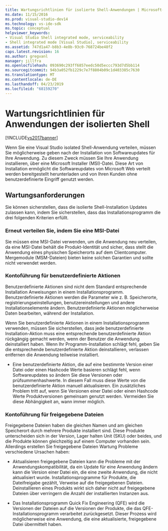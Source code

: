 ```yaml
---
title: Wartungsrichtlinien für isolierte Shell-Anwendungen | Microsoft-Dokumentation
ms.date: 11/15/2016
ms.prod: visual-studio-dev14
ms.technology: vs-ide-sdk
ms.topic: conceptual
helpviewer_keywords:
- Visual Studio Shell integrated mode, serviceability
- Shell integrated mode [Visual Studio], serviceability
ms.assetid: 747d1a47-b8b3-4e8b-93c0-768724be48f2
caps.latest.revision: 16
ms.author: gregvanl
manager: jillfra
ms.openlocfilehash: 093690c293ff6857eedc50d5eccc793d7d5bb114
ms.sourcegitcommit: 94b3a052fb1229c7e7f8804b09c1d403385c7630
ms.translationtype: MT
ms.contentlocale: de-DE
ms.lasthandoff: 04/23/2019
ms.locfileid: "68159270"
---
```

# <a name="servicing-guidelines-for-isolated-shell-applications"></a>Wartungsrichtlinien für Anwendungen der isolierten Shell
[!INCLUDE[vs2017banner](../includes/vs2017banner.md)]

Wenn Sie eine Visual Studio isolated Shell-Anwendung verteilen, müssen Sie möglicherweise geben nach der Installation von Softwareupdates für Ihre Anwendung. Zu diesem Zweck müssen Sie Ihre Anwendung installieren, über eine Microsoft Installer (MSI)-Datei. Diese Art von Installation ermöglicht die Softwareupdates von Microsoft Web verteilt werden bereitgestellt herunterladen und von Ihren Kunden ohne benutzerdefinierte Eingriff genutzt werden.  
  
## <a name="servicing-requirements"></a>Wartungsanforderungen  
 Sie können sicherstellen, dass die isolierte Shell-Installation Updates zulassen kann, indem Sie sicherstellen, dass das Installationsprogramm die drei folgenden Kriterien erfüllt.  
  
### <a name="redistribute-by-using-an-msi"></a>Erneut verteilen Sie, indem Sie eine MSI-Datei  
 Sie müssen eine MSI-Datei verwenden, um die Anwendung neu verteilen, da eine MSI-Datei behält die Produkt-Identität und sicher, dass stellt die Anwendung eines physischen Speicherorts auf dem Clientcomputer. Mergemodule (MSM-Dateien) bieten keine solchen Garantien und sollte nicht verwendet werden.  
  
### <a name="accounting-for-custom-actions"></a>Kontoführung für benutzerdefinierte Aktionen  
 Benutzerdefinierte Aktionen sind nicht dem Standard entsprechende Installation Anweisungen in einem Installationsprogramm. Benutzerdefinierte Aktionen werden die Parameter wie z. B. Speicherorte, registrierungseinstellungen, benutzereinstellungen und andere Installationselemente ändern. Benutzerdefinierte Aktionen möglicherweise Daten bearbeiten, während der Installation.  
  
 Wenn Sie benutzerdefinierte Aktionen in einem Installationsprogramm verwenden, müssen Sie sicherstellen, dass jede benutzerdefinierte Installation-Aktion muss eine entsprechende benutzerdefinierte Aktion rückgängig gemacht werden, wenn der Benutzer die Anwendung deinstalliert haben. Wenn Ihr Programm-Installation schlägt fehl, geben Sie die entsprechende benutzerdefinierte Aktion deinstallieren, verlassen entfernen die Anwendung teilweise installiert.  
  
- Eine benutzerdefinierte Aktion, die auf eine bestimmte Version einer Datei oder einen Hashcode Werte basieren schlägt fehl, wenn Softwareupdates so ändern Sie diese Versionen oder prüfsummenhashwerte. In diesem Fall muss diese Werte von die benutzerdefinierte Aktion manuell aktualisieren. Ein zusätzliches Problem tritt auf, wenn Sie Versionen einer Datei oder einen Hashcode Werte Produktversionen gemeinsam genutzt werden. Vermeiden Sie diese Abhängigkeit an, wann immer möglich.  
  
### <a name="accounting-for-shared-files"></a>Kontoführung für freigegebene Dateien  
 Freigegebene Dateien haben die gleichen Namen und am gleichen Speicherort durch mehrere Produkte installiert sind. Diese Produkte unterscheiden sich in der Version, Lager halten Unit (SKU) oder beides, und die Produkte können gleichzeitig auf einem Computer vorhanden sein. Allerdings erstellen Sie freigegebene Dateien Wartung Probleme verschiedene Ursachen haben:  
  
- Aktualisieren freigegebene Dateien kann die Probleme mit der Anwendungskompatibilität, da ein Update für eine Anwendung ändern kann die Version einer Datei ein, die eine zweite Anwendung, die nicht aktualisiert wurde. Installationsprogramme für Produkte, die Dateifreigabe gezählt, Verweise auf die freigegebenen Dateien. Deinstallieren eines Produkts wirkt sich daher nicht auf freigegebene Dateien über verringern die Anzahl der installierten Instanzen aus.  
  
- Das Installationsprogramm Quick Fix Engineering (QFE) wird die Versionen der Dateien auf die Versionen der Produkte, die das QFE-Installationsprogramm verarbeitet zurückgesetzt. Dieser Prozess wird möglicherweise eine Anwendung, die eine aktualisierte, freigegebene Datei übermittelt haben.
